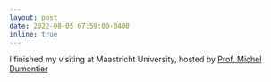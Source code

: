 ```yaml
---
layout: post
date: 2022-08-05 07:59:00-0400
inline: true
---
```


I finished my visiting at Maastricht University, hosted by [Prof. Michel Dumontier]()